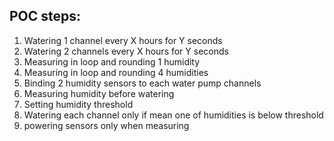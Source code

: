## POC steps:

1. Watering 1 channel every X hours for Y seconds
2. Watering 2 channels every X hours for Y seconds
3. Measuring in loop and rounding 1 humidity
4. Measuring in loop and rounding 4 humidities
5. Binding 2 humidity sensors to each water pump channels
6. Measuring humidity before watering
7. Setting humidity threshold
8. Watering each channel only if mean one of humidities is below threshold
9. powering sensors only when measuring